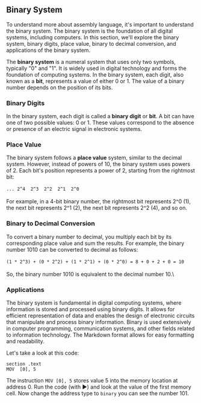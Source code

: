 ## Binary System

To understand more about assembly language, it's important to understand the binary system. The binary system is the foundation of all digital systems, including computers. In this section, we'll explore the binary system, binary digits, place value, binary to decimal conversion, and applications of the binary system.
 
The **binary system** is a numeral system that uses only two symbols, typically "0" and "1". It is widely used in digital technology and forms the foundation of computing systems. In the binary system, each digit, also known as a **bit**, represents a value of either 0 or 1. The value of a binary number depends on the position of its bits.

### Binary Digits

In the binary system, each digit is called a **binary digit** or **bit**. A bit can have one of two possible values: 0 or 1. These values correspond to the absence or presence of an electric signal in electronic systems.

### Place Value

The binary system follows a **place value** system, similar to the decimal system. However, instead of powers of 10, the binary system uses powers of 2. Each bit's position represents a power of 2, starting from the rightmost bit:\
\
`... 2^4  2^3  2^2  2^1  2^0`\
\
For example, in a 4-bit binary number, the rightmost bit represents 2^0 (1), the next bit represents 2^1 (2), the next bit represents 2^2 (4), and so on.

### Binary to Decimal Conversion

To convert a binary number to decimal, you multiply each bit by its corresponding place value and sum the results. For example, the binary number 1010 can be converted to decimal as follows:\
\
`(1 * 2^3) + (0 * 2^2) + (1 * 2^1) + (0 * 2^0) = 8 + 0 + 2 + 0 = 10`\
\
So, the binary number 1010 is equivalent to the decimal number 10.\

### Applications

The binary system is fundamental in digital computing systems, where information is stored and processed using binary digits. It allows for efficient representation of data and enables the design of electronic circuits that manipulate and process binary information. Binary is used extensively in computer programming, communication systems, and other fields related to information technology.
The Markdown format allows for easy formatting and readability.

Let's take a look at this code:

```shell
section .text
MOV  [0], 5

```
<!--  memory -console -cpu word:4   -->

The instruction `MOV [0], 5` stores value 5 into the memory location at address 0.
Run the code (with ▶️) and look at the value of the first memory cell.
Now change the address type to `binary` you can see the number 101.
